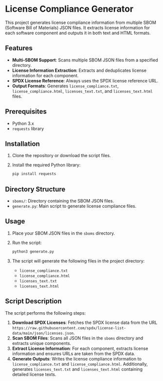 # License Compliance Generator

This project generates license compliance information from multiple SBOM (Software Bill of Materials) JSON files. It extracts license information for each software component and outputs it in both text and HTML formats.

## Features

- **Multi-SBOM Support**: Scans multiple SBOM JSON files from a specified directory.
- **License Information Extraction**: Extracts and deduplicates license information for each component.
- **SPDX License Reference**: Always uses the SPDX license reference URL.
- **Output Formats**: Generates `license_compliance.txt`, `license_compliance.html`, `licenses_text.txt`, and `licenses_text.html` files.

## Prerequisites

- Python 3.x
- `requests` library

## Installation

1. Clone the repository or download the script files.
2. Install the required Python library:

    ```bash
    pip install requests
    ```

## Directory Structure

- `sboms/`: Directory containing the SBOM JSON files.
- `generate.py`: Main script to generate license compliance files.

## Usage

1. Place your SBOM JSON files in the `sboms` directory.
2. Run the script:

    ```bash
    python3 generate.py
    ```

3. The script will generate the following files in the project directory:
    - `license_compliance.txt`
    - `license_compliance.html`
    - `licenses_text.txt`
    - `licenses_text.html`

## Script Description

The script performs the following steps:

1. **Download SPDX Licenses**: Fetches the SPDX license data from the URL `https://raw.githubusercontent.com/spdx/license-list-data/main/json/licenses.json`.
2. **Scan SBOM Files**: Scans all JSON files in the `sboms` directory and extracts unique components.
3. **Extract License Information**: For each component, extracts license information and ensures URLs are taken from the SPDX data.
4. **Generate Outputs**: Writes the license compliance information to `license_compliance.txt` and `license_compliance.html`. Additionally, generates `licenses_text.txt` and `licenses_text.html` containing detailed license texts.

